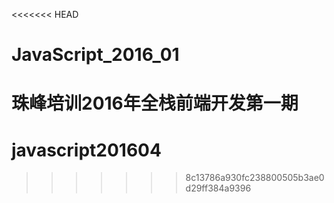 <<<<<<< HEAD
# JavaScript_2016_01
珠峰培训2016年全栈前端开发第一期
=======
# javascript201604
>>>>>>> 8c13786a930fc238800505b3ae0d29ff384a9396
